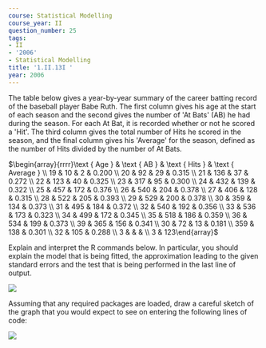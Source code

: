 ```yaml
---
course: Statistical Modelling
course_year: II
question_number: 25
tags:
- II
- '2006'
- Statistical Modelling
title: '1.II.13I '
year: 2006
---
```



The table below gives a year-by-year summary of the career batting record of the baseball player Babe Ruth. The first column gives his age at the start of each season and the second gives the number of 'At Bats' (AB) he had during the season. For each At Bat, it is recorded whether or not he scored a 'Hit'. The third column gives the total number of Hits he scored in the season, and the final column gives his 'Average' for the season, defined as the number of Hits divided by the number of At Bats.

$\begin{array}{rrrr}\text { Age } & \text { AB } & \text { Hits } & \text { Average } \\ 19 & 10 & 2 & 0.200 \\ 20 & 92 & 29 & 0.315 \\ 21 & 136 & 37 & 0.272 \\ 22 & 123 & 40 & 0.325 \\ 23 & 317 & 95 & 0.300 \\ 24 & 432 & 139 & 0.322 \\ 25 & 457 & 172 & 0.376 \\ 26 & 540 & 204 & 0.378 \\ 27 & 406 & 128 & 0.315 \\ 28 & 522 & 205 & 0.393 \\ 29 & 529 & 200 & 0.378 \\ 30 & 359 & 134 & 0.373 \\ 31 & 495 & 184 & 0.372 \\ 32 & 540 & 192 & 0.356 \\ 33 & 536 & 173 & 0.323 \\ 34 & 499 & 172 & 0.345 \\ 35 & 518 & 186 & 0.359 \\ 36 & 534 & 199 & 0.373 \\ 39 & 365 & 156 & 0.341 \\ 30 & 72 & 13 & 0.181 \\ 359 & 138 & 0.301 \\ 32 & 105 & 0.288 \\ 3 & & & \\ 3 & 123\end{array}$

Explain and interpret the $\mathrm{R}$ commands below. In particular, you should explain the model that is being fitted, the approximation leading to the given standard errors and the test that is being performed in the last line of output.

![](https://cdn.mathpix.com/cropped/2022_04_28_4c6c84d3f4836be0b7c0g-12.jpg?height=411&width=773&top_left_y=303&top_left_x=222)

Assuming that any required packages are loaded, draw a careful sketch of the graph that you would expect to see on entering the following lines of code:

![](https://cdn.mathpix.com/cropped/2022_04_28_4c6c84d3f4836be0b7c0g-12.jpg?height=155&width=743&top_left_y=810&top_left_x=222)